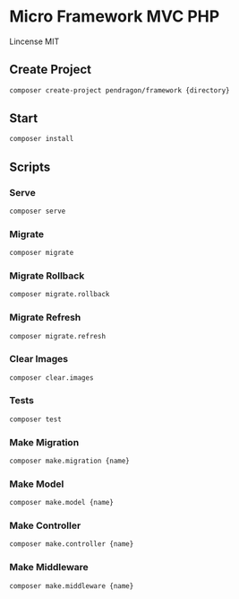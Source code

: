 # Micro Framework MVC PHP

Lincense MIT

## Create Project

```bash
composer create-project pendragon/framework {directory}
```

## Start

```bash
composer install
```

## Scripts

### Serve
```bash
composer serve
```

### Migrate
```bash
composer migrate
```

### Migrate Rollback
```bash
composer migrate.rollback
```

### Migrate Refresh
```bash
composer migrate.refresh
```

### Clear Images
```bash
composer clear.images
```

### Tests
```bash
composer test
```

### Make Migration
```bash
composer make.migration {name}
```

### Make Model
```bash
composer make.model {name}
```

### Make Controller
```bash
composer make.controller {name}
```

### Make Middleware
```bash
composer make.middleware {name}
```


